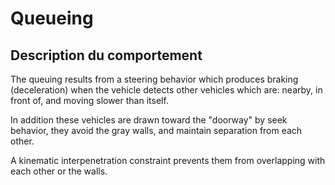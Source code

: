 # Queueing

## Description du comportement

The queuing results from a steering behavior which produces braking (deceleration) when the vehicle detects other vehicles which are: nearby, in front of, and moving slower than itself.

In addition these vehicles are drawn toward the "doorway" by seek behavior, they avoid the gray walls, and maintain separation from each other.

A kinematic interpenetration constraint prevents them from overlapping with each other or the walls.
